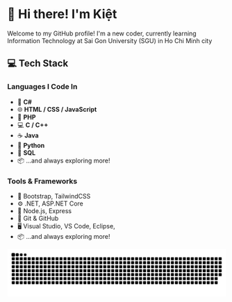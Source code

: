 # 👋 Hi there! I'm Kiệt

Welcome to my GitHub profile! I'm a new coder, currently learning Information Technology at Sai Gon University (SGU) in Ho Chi Minh city
## 💻 Tech Stack
### Languages I Code In
- 💠 **C#**
- 🌐 **HTML / CSS / JavaScript**
- 🐘 **PHP**
- 💻 **C / C++**
- ☕ **Java**
- 🐍 **Python**
- 📝 **SQL**
- 📦 ...and always exploring more!

### Tools & Frameworks
- 🎨 Bootstrap, TailwindCSS
- ⚙️ .NET, ASP.NET Core
- 🔧 Node.js, Express
- 🧠 Git & GitHub
- 🖥️ Visual Studio, VS Code, Eclipse,
- 📦 ...and always exploring more!

![snake gif](https://github.com/ltk218/ltk218/blob/output/github-snake-dark.svg)
